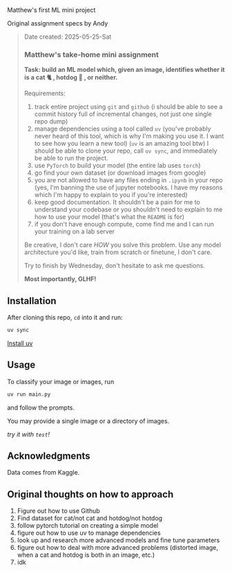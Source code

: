 Matthew's first ML mini project

Original assignment specs by Andy

> Date created: 2025-05-25-Sat
>
> ### Matthew's take-home mini assignment
>
> **Task: build an ML model which, given an image, identifies whether it is a cat 🐈 , hotdog 🌭 , or neither.**
>
> Requirements:
>
> 1. track entire project using `git` and `github` (i should be able to see a commit history full of incremental changes, not just one single repo dump)
> 2. manage dependencies using a tool called `uv` (you've probably never heard of this tool, which is why I'm making you use it. I want to see how you learn a new tool) (`uv` is an amazing tool btw) I should be able to clone your repo, call `uv sync`, and immediately be able to run the project.
> 3. use `PyTorch` to build your model (the entire lab uses `torch`)
> 4. go find your own dataset (or download images from google)
> 5. you are not allowed to have any files ending in `.ipynb` in your repo (yes, I'm banning the use of jupyter notebooks. I have my reasons which I'm happy to explain to you if you're interested)
> 6. keep good documentation. It shouldn't be a pain for me to understand your codebase or you shouldn't need to explain to me how to use your model (that's what the `README` is for)
> 7. if you don't have enough compute, come find me and I can run your training on a lab server
>
> Be creative, I don't care *HOW* you solve this problem. Use any model architecture you'd like, train from scratch or finetune, I don't care.
>
> Try to finish by Wednesday, don't hesitate to ask me questions.
>
> **Most importantly, GLHF!**


## Installation

After cloning this repo, `cd` into it and run:

```sh
uv sync
```

[Install uv](https://docs.astral.sh/uv/)

## Usage

To classify your image or images, run

```sh
uv run main.py
```

and follow the prompts.

You may provide a single image or a directory of images.

*try it with `test`!*

## Acknowledgments

Data comes from Kaggle.


## Original thoughts on how to approach
1. Figure out how to use Github
2. Find dataset for cat/not cat and hotdog/not hotdog
3. follow pytorch tutorial on creating a simple model
4. figure out how to use uv to manage dependencies
5. look up and research more advanced models and fine tune parameters
6. figure out how to deal with more advanced problems (distorted image, when a cat and hotdog is both in an image, etc.)
7. idk
